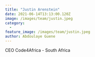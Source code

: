 ```yaml
---
title: "Justin Arenstein"
date: 2021-06-14T13:13:00.120Z
image: /images/team/justin.jpeg
category:
  - 
feature_image: /images/team/justin.jpeg
author: Abdoulaye Guene
---
```

CEO Code4Africa - South Africa

